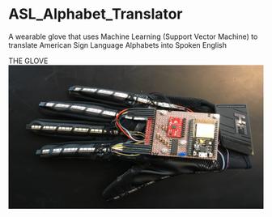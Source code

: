 # ASL_Alphabet_Translator
A wearable glove that uses Machine Learning (Support Vector Machine) to translate American Sign Language Alphabets into Spoken English
<br/>

THE GLOVE
<br/>
![alt_text](https://github.com/splAcharya/ASL_Alphabet_Translator/blob/master/glove.jpg)